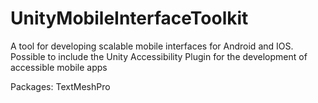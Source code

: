 # UnityMobileInterfaceToolkit
A tool for developing scalable mobile interfaces for Android and IOS. Possible to include the Unity Accessibility Plugin for the development of accessible mobile apps


Packages:
TextMeshPro
